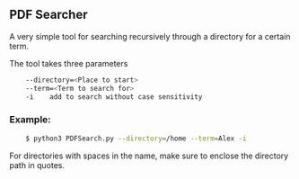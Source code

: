 ## PDF Searcher
A very simple tool for searching recursively through a directory for  a certain term.

The tool takes three parameters
```bash
    --directory=<Place to start>
    --term=<Term to search for>
    -i    add to search without case sensitivity
```

### Example:
```bash
    $ python3 PDFSearch.py --directory=/home --term=Alex -i
```

For directories with spaces in the name, make sure to enclose the directory path in quotes.
